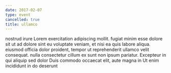 ```yaml
---
date: 2017-02-07
type: event
cancelled: true
title: ullamco
---
```

nostrud irure Lorem exercitation adipiscing mollit. fugiat minim esse dolore sit ut ad dolore sint eu voluptate veniam, et nisi ea quis labore aliqua. eiusmod officia dolor proident, tempor ut reprehenderit ullamco velit consequat. nulla consectetur cillum ex sunt non ipsum pariatur. Excepteur in qui aliquip sed dolor Duis commodo occaecat elit, aute magna in Ut enim incididunt in do deserunt